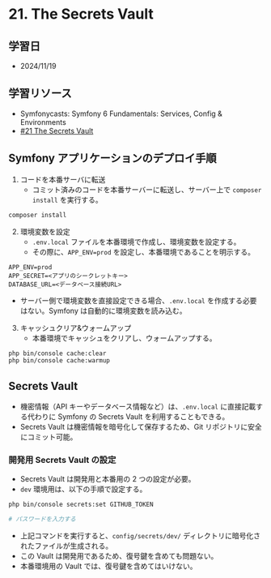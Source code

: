 # 21. The Secrets Vault

## 学習日

- 2024/11/19

## 学習リソース

- Symfonycasts: Symfony 6 Fundamentals: Services, Config & Environments
- [#21 The Secrets Vault](https://symfonycasts.com/screencast/symfony6-fundamentals/secrets-vault)

## Symfony アプリケーションのデプロイ手順

1. コードを本番サーバに転送
   - コミット済みのコードを本番サーバーに転送し、サーバー上で `composer install` を実行する。

```bash
composer install
```

2. 環境変数を設定
   - `.env.local` ファイルを本番環境で作成し、環境変数を設定する。
   - その際に、`APP_ENV=prod` を設定し、本番環境であることを明示する。

```.env
APP_ENV=prod
APP_SECRET=<アプリのシークレットキー>
DATABASE_URL=<データベース接続URL>
```

- サーバー側で環境変数を直接設定できる場合、`.env.local` を作成する必要はない。Symfony は自動的に環境変数を読み込む。

3. キャッシュクリア&ウォームアップ
   - 本番環境でキャッシュをクリアし、ウォームアップする。

```bash
php bin/console cache:clear
php bin/console cache:warmup
```

## Secrets Vault

- 機密情報（API キーやデータベース情報など）は、`.env.local` に直接記載する代わりに Symfony の Secrets Vault を利用することもできる。
- Secrets Vault は機密情報を暗号化して保存するため、Git リポジトリに安全にコミット可能。

### 開発用 Secrets Vault の設定

- Secrets Vault は開発用と本番用の 2 つの設定が必要。
- `dev` 環境用は、以下の手順で設定する。

```bash
php bin/console secrets:set GITHUB_TOKEN

# パスワードを入力する
```

- 上記コマンドを実行すると、`config/secrets/dev/` ディレクトリに暗号化されたファイルが生成される。
- この Vault は開発用であるため、復号鍵を含めても問題ない。
- 本番環境用の Vault では、復号鍵を含めてはいけない。
